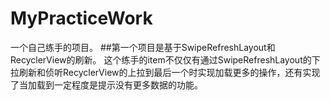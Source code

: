 # MyPracticeWork
一个自己练手的项目。
##第一个项目是基于SwipeRefreshLayout和RecyclerView的刷新。
这个练手的item不仅仅有通过SwipeRefreshLayout的下拉刷新和侦听RecyclerView的上拉到最后一个时实现加载更多的操作，还有实现了当加载到一定程度是提示没有更多数据的功能。

